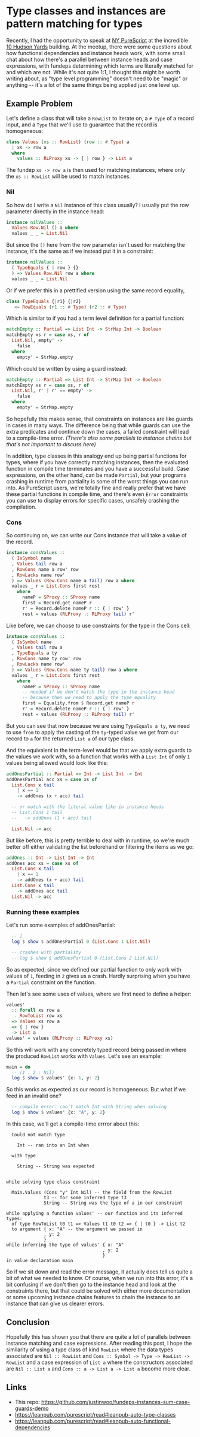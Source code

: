 # Type classes and instances are pattern matching for types

Recently, I had the opportunity to speak at [NY PureScript](https://www.meetup.com/ny-purescript/events/249706177/) at the incredible [10 Hudson Yards](https://en.wikipedia.org/wiki/10_Hudson_Yards) building. At the meetup, there were some questions about how functional dependencies and instance heads work, with some small chat about how there's a parallel between instance heads and case expressions, with fundeps determining which terms are literally matched for and which are not. While it's not quite 1:1, I thought this might be worth writing about, as "type level programming" doesn't need to be "magic" or anything -- it's a lot of the same things being applied just one level up.

## Example Problem

Let's define a class that will take a `RowList` to iterate on, a `# Type` of a record input, and a `Type` that we'll use to guarantee that the record is homogeneous:

```hs
class Values (xs :: RowList) (row :: # Type) a
  | xs -> row a
  where
    values :: RLProxy xs -> { | row } -> List a
```

The fundep `xs -> row a` is then used for matching instances, where only the `xs :: RowList` will be used to match instances.

### Nil

So how do I write a `Nil` instance of this class usually? I usually put the row parameter directly in the instance head:

```hs
instance nilValues ::
  Values Row.Nil () a where
  values _ _ = List.Nil
```

But since the `()` here from the row parameter isn't used for matching the instance, it's the same as if we instead put it in a constraint:

```hs
instance nilValues ::
  ( TypeEquals { | row } {}
  ) => Values Row.Nil row a where
  values _ _ = List.Nil
```

Or if we prefer this in a prettified version using the same record equality,

```hs
class TypeEquals {|r1} {|r2}
   <= RowEquals (r1 :: # Type) (r2 :: # Type)
```

Which is similar to if you had a term level definition for a partial function:

```hs
matchEmpty :: Partial => List Int -> StrMap Int -> Boolean
matchEmpty xs r = case xs, r of
  List.Nil, empty' ->
    false
  where
    empty' = StrMap.empty
```

Which could be written by using a guard instead:

```hs
matchEmpty :: Partial => List Int -> StrMap Int -> Boolean
matchEmpty xs r = case xs, r of
  List.Nil, r' | r' == empty' ->
    false
  where
    empty' = StrMap.empty
```

So hopefully this makes sense, that constraints on instances are like guards in cases in many ways. The difference being that while guards can use the extra predicates and continue down the cases, a failed constraint will lead to a compile-time error. *(There's also some parallels to instance chains but that's not important to discuss here)*

In addition, type classes in this analogy end up being partial functions for types, where if you have correctly matching instances, then the evaluated function in compile time terminates and you have a successful build. Case expressions, on the other hand, can be made `Partial`, but your programs crashing in runtime from partiality is some of the worst things you can run into. As PureScript users, we're totally fine and really prefer that we have these partial functions in compile time, and there's even `Error` constraints you can use to display errors for specific cases, unsafely crashing the compilation.

### Cons

So continuing on, we can write our Cons instance that will take a value of the record.

```hs
instance consValues ::
  ( IsSymbol name
  , Values tail row a
  , RowCons name a row' row
  , RowLacks name row'
  ) => Values (Row.Cons name a tail) row a where
  values _ r = List.Cons first rest
    where
      nameP = SProxy :: SProxy name
      first = Record.get nameP r
      r' = Record.delete nameP r :: { | row' }
      rest = values (RLProxy :: RLProxy tail) r'
```

Like before, we can choose to use constraints for the type in the Cons cell:

```hs
instance consValues ::
  ( IsSymbol name
  , Values tail row a
  , TypeEquals a ty
  , RowCons name ty row' row
  , RowLacks name row'
  ) => Values (Row.Cons name ty tail) row a where
  values _ r = List.Cons first rest
    where
      nameP = SProxy :: SProxy name
      -- needed if we don't match the type in the instance head
      -- because then we need to apply the type equality
      first = Equality.from $ Record.get nameP r
      r' = Record.delete nameP r :: { | row' }
      rest = values (RLProxy :: RLProxy tail) r'
```

But you can see that now because we are using `TypeEquals a ty`, we need to use `from` to apply the casting of the `ty`-typed value we get from our record to `a` for the returned `List a` of our type class.

And the equivalent in the term-level would be that we apply extra guards to the values we work with, so a function that works with a `List Int` of only `1` values being allowed would look like this:

```hs
addOnesPartial :: Partial => Int -> List Int -> Int
addOnesPartial acc xs = case xs of
  List.Cons x tail
    | x == 1
    -> addOnes (x + acc) tail

  -- or match with the literal value like in instance heads
  -- List.Cons 1 tail
  --   -> addOnes (1 + acc) tail

  List.Nil -> acc
```

But like before, this is pretty terrible to deal with in runtime, so we're much better off either validating the list beforehand or filtering the items as we go:

```hs
addOnes :: Int -> List Int -> Int
addOnes acc xs = case xs of
  List.Cons x tail
    | x == 1
    -> addOnes (x + acc) tail
  List.Cons x tail
    -> addOnes acc tail
  List.Nil -> acc
```

### Running these examples

Let's run some examples of addOnesPartial:

```hs
  -- 1
  log $ show $ addOnesPartial 0 (List.Cons 1 List.Nil)

  -- crashes with partiality
  -- log $ show $ addOnesPartial 0 (List.Cons 2 List.Nil)
```

So as expected, since we defined our partial function to only work with values of `1`, feeding in `2` gives us a crash. Hardly surprising when you have a `Partial` constraint on the function.

Then let's see some uses of values, where we first need to define a helper:

```hs
values'
  :: forall xs row a
   . RowToList row xs
  => Values xs row a
  => { | row }
  -> List a
values' = values (RLProxy :: RLProxy xs)
```

So this will work with any concretely typed record being passed in where the produced `RowList` works with `Values`. Let's see an example:

```hs
main = do
  -- (1 : 2 : Nil)
  log $ show $ values' {x: 1, y: 2}
```

So this works as expected as our record is homogeneous. But what if we feed in an invalid one?

```hs
  -- compile error: can't match Int with String when solving
  log $ show $ values' {x: "A", y: 2}
```

In this case, we'll get a compile-time errror about this:


```
  Could not match type

    Int -- ran into an Int when

  with type

    String -- String was expected


while solving type class constraint

  Main.Values (Cons "y" Int Nil) -- the field from the RowList
              t3 -- for some inferred type t3
              String -- String was the type of a in our constraint

while applying a function values' -- our function and its inferred types:
  of type RowToList t0 t1 => Values t1 t0 t2 => { | t0 } -> List t2
  to argument { x: "A" -- the argument we passed in
              , y: 2
              }
while inferring the type of values' { x: "A"
                                    , y: 2
                                    }
in value declaration main
```

So if we sit down and read the error message, it actually does tell us quite a bit of what we needed to know. Of course, when we run into this error, it's a bit confusing if we don't then go to the instance head and look at the constraints there, but that could be solved with either more documentation or some upcoming instance chains features to chain the instance to an instance that can give us clearer errors.


## Conclusion

Hopefully this has shown you that there are quite a lot of parallels between instance matching and case expressions. After reading this post, I hope the similarity of using a type class of kind `RowList` where the data types associated are `Nil :: RowList` and `Cons :: Symbol -> Type -> RowList -> RowList` and a case expression of `List a` where the constructors associated are `Nil :: List a` and `Cons :: a -> List a -> List a` become more clear.

## Links

* This repo: <https://github.com/justinwoo/fundeps-instances-sum-case-guards-demo>
* <https://leanpub.com/purescript/read#leanpub-auto-type-classes>
* <https://leanpub.com/purescript/read#leanpub-auto-functional-dependencies>